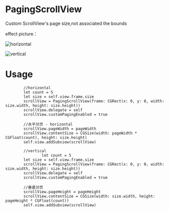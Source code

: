 # PagingScrollView
Custom ScrollView's page size,not associated the bounds

effect picture：

![horizontal](http://img.blog.csdn.net/20180305111550237?watermark/2/text/aHR0cDovL2Jsb2cuY3Nkbi5uZXQvenl6eHJq/font/5a6L5L2T/fontsize/400/fill/I0JBQkFCMA==/dissolve/70)

![vertical](http://img.blog.csdn.net/20180305110358560?watermark/2/text/aHR0cDovL2Jsb2cuY3Nkbi5uZXQvenl6eHJq/font/5a6L5L2T/fontsize/400/fill/I0JBQkFCMA==/dissolve/70)

Usage
==============

```
        //horizontal 
        let count = 5
        let size = self.view.frame.size
        scrollView = PagingScrollView(frame: CGRect(x: 0, y: 0, width: size.width, height: size.height))
        scrollView.delegate = self
        scrollView.customPagingEnabled = true
        
        //水平分页 - horizontal
        scrollView.pageWidth = pageWidth
        scrollView.contentSize = CGSize(width: pageWidth * CGFloat(count), height: size.height)
        self.view.addSubview(scrollView)
```

```
        //vertical
                let count = 5
        let size = self.view.frame.size
        scrollView = PagingScrollView(frame: CGRect(x: 0, y: 0, width: size.width, height: size.height))
        scrollView.delegate = self
        scrollView.customPagingEnabled = true
        
        //垂直分页
        scrollView.pageHeight = pageHeight
        scrollView.contentSize = CGSize(width: size.width, height: pageHeight * CGFloat(count))
        self.view.addSubview(scrollView)
```
